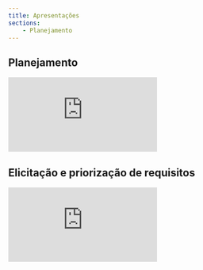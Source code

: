 ```yaml
---
title: Apresentações
sections:
    - Planejamento
---
```


## Planejamento

<div class="embed-responsive embed-responsive-16by9">
   <iframe src="https://www.youtube.com/embed/VxHN_-lwc4g" frameborder="0" allow="accelerometer; autoplay; clipboard-write; encrypted-media; gyroscope; picture-in-picture" allowfullscreen></iframe>
</div>

## Elicitação e priorização de requisitos

<div class="embed-responsive embed-responsive-16by9">
   <iframe src="https://www.youtube.com/embed/zRDE-uA0FzU" frameborder="0" allow="accelerometer; autoplay; clipboard-write; encrypted-media; gyroscope; picture-in-picture" allowfullscreen></iframe>
</div>

